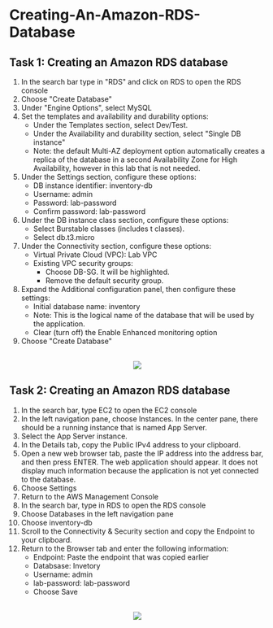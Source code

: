 # Creating-An-Amazon-RDS-Database

<h2>Task 1: Creating an Amazon RDS database </h2>

1. In the search bar type in "RDS" and click on RDS to open the RDS console
2. Choose "Create Database"
3. Under "Engine Options", select MySQL
4. Set the templates and availability and durability options:
    - Under the Templates section, select  Dev/Test.
    - Under the Availability and durability section, select "Single DB instance"
    - Note: the default Multi-AZ deployment option automatically creates a replica of the database in a second Availability Zone for High Availability, however in this lab that is not needed.
5. Under the Settings section, configure these options:
    - DB instance identifier: inventory-db
    - Username: admin
    - Password: lab-password
    - Confirm password: lab-password
6. Under the DB instance class section, configure these options:
    - Select Burstable classes (includes t classes).
    - Select db.t3.micro
7. Under the Connectivity section, configure these options: 
    - Virtual Private Cloud (VPC): Lab VPC
    - Existing VPC security groups: 
      - Choose DB-SG. It will be highlighted.
      - Remove the default security group.
8. Expand the Additional configuration panel, then configure these settings:
    - Initial database name: inventory
    - Note: This is the logical name of the database that will be used by the application.
    - Clear (turn off) the Enable Enhanced monitoring option
9. Choose "Create Database"

<p align="center">
<br/>
<img src="https://i.imgur.com/2usy9oo.png"/>



<h2>Task 2: Creating an Amazon RDS database </h2>

1. In the search bar, type EC2 to open the EC2 console
2. In the left navigation pane, choose Instances. In the center pane, there should be a running instance that is named App Server.
3. Select the App Server instance.
4. In the Details tab, copy the Public IPv4 address to your clipboard.
5. Open a new web browser tab, paste the IP address into the address bar, and then press ENTER. The web application should appear. It does not display much information because the application is not yet connected to the database.
6. Choose Settings
7. Return to the AWS Management Console
8. In the search bar, type in RDS to open the RDS console
9. Choose Databases in the left navigation pane
10. Choose inventory-db
11. Scroll to the Connectivity & Security section and copy the Endpoint to your clipboard.
12. Return to the Browser tab and enter the following information:
    - Endpoint: Paste the endpoint that was copied earlier
    - Databsase: Invetory
    - Username: admin
    - lab-password: lab-password
    - Choose Save

<p align="center">
<br/>
<img src="https://i.imgur.com/RdnOCYH.png"/>
